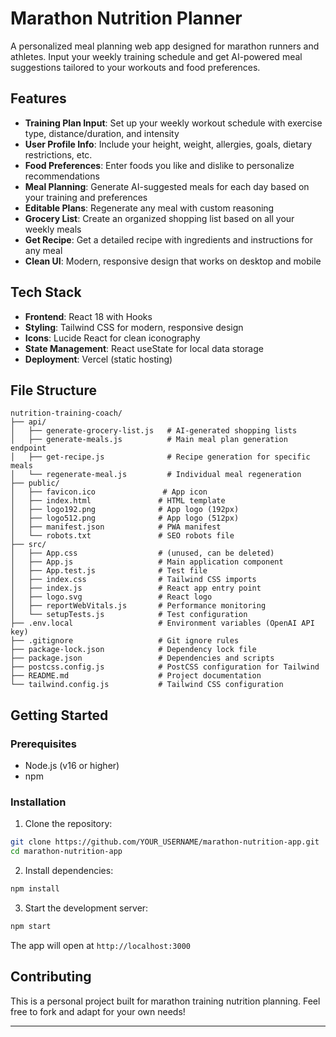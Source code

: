 # Marathon Nutrition Planner

A personalized meal planning web app designed for marathon runners and athletes. Input your weekly training schedule and get AI-powered meal suggestions tailored to your workouts and food preferences.

## Features

- **Training Plan Input**: Set up your weekly workout schedule with exercise type, distance/duration, and intensity
- **User Profile Info**: Include your height, weight, allergies, goals, dietary restrictions, etc.
- **Food Preferences**: Enter foods you like and dislike to personalize recommendations
- **Meal Planning**: Generate AI-suggested meals for each day based on your training and preferences
- **Editable Plans**: Regenerate any meal with custom reasoning
- **Grocery List**: Create an organized shopping list based on all your weekly meals
- **Get Recipe**: Get a detailed recipe with ingredients and instructions for any meal
- **Clean UI**: Modern, responsive design that works on desktop and mobile

## Tech Stack

- **Frontend**: React 18 with Hooks
- **Styling**: Tailwind CSS for modern, responsive design
- **Icons**: Lucide React for clean iconography
- **State Management**: React useState for local data storage
- **Deployment**: Vercel (static hosting)

## File Structure

```
nutrition-training-coach/
├── api/
│   ├── generate-grocery-list.js   # AI-generated shopping lists
│   ├── generate-meals.js          # Main meal plan generation endpoint
│   ├── get-recipe.js              # Recipe generation for specific meals
│   └── regenerate-meal.js         # Individual meal regeneration
├── public/
│   ├── favicon.ico               # App icon
│   ├── index.html               # HTML template
│   ├── logo192.png              # App logo (192px)
│   ├── logo512.png              # App logo (512px)
│   ├── manifest.json            # PWA manifest
│   └── robots.txt               # SEO robots file
├── src/
│   ├── App.css                  # (unused, can be deleted)
│   ├── App.js                   # Main application component
│   ├── App.test.js              # Test file
│   ├── index.css                # Tailwind CSS imports
│   ├── index.js                 # React app entry point
│   ├── logo.svg                 # React logo
│   ├── reportWebVitals.js       # Performance monitoring
│   └── setupTests.js            # Test configuration
├── .env.local                   # Environment variables (OpenAI API key)
├── .gitignore                   # Git ignore rules
├── package-lock.json            # Dependency lock file
├── package.json                 # Dependencies and scripts
├── postcss.config.js            # PostCSS configuration for Tailwind
├── README.md                    # Project documentation
└── tailwind.config.js           # Tailwind CSS configuration
```

## Getting Started

### Prerequisites
- Node.js (v16 or higher)
- npm

### Installation

1. Clone the repository:
```bash
git clone https://github.com/YOUR_USERNAME/marathon-nutrition-app.git
cd marathon-nutrition-app
```

2. Install dependencies:
```bash
npm install
```

3. Start the development server:
```bash
npm start
```

The app will open at `http://localhost:3000` 

## Contributing

This is a personal project built for marathon training nutrition planning. Feel free to fork and adapt for your own needs!

---